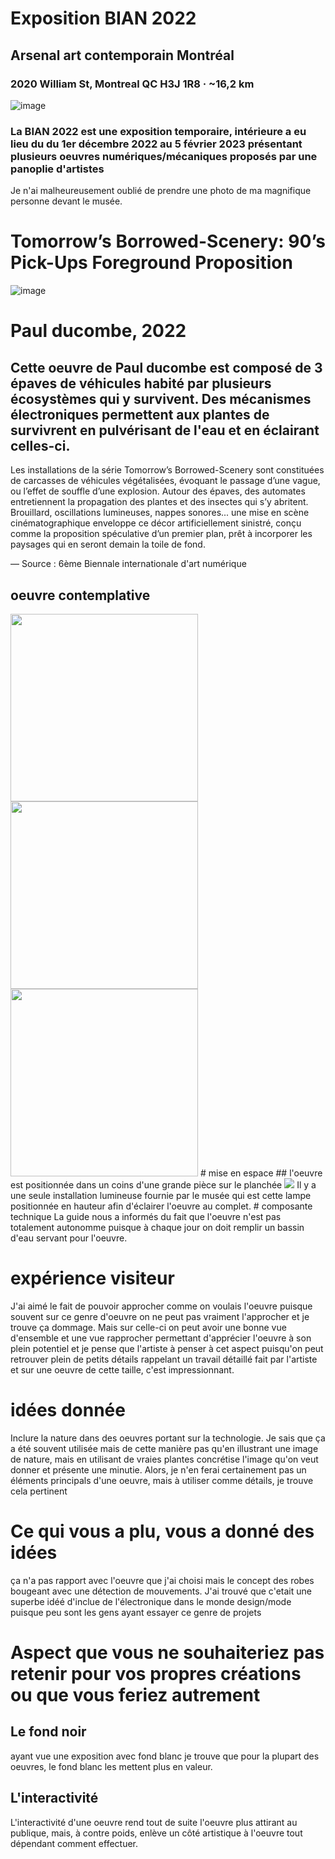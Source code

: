 # Exposition BIAN 2022
## Arsenal art contemporain Montréal
### 2020 William St, Montreal QC H3J 1R8 · ~16,2 km
![image](https://github.com/chevalxdore/H23_V13_inspirations_VINCENT/blob/b10e43e1b55539ea69a359e7cbb3734897ccb1ce/photos/bia.jpg)
### La BIAN 2022 est une exposition temporaire, intérieure a eu lieu du du 1er décembre 2022 au 5 février 2023 présentant plusieurs oeuvres numériques/mécaniques proposés par une panoplie d'artistes 
Je n'ai malheureusement oublié de prendre une photo de ma magnifique personne devant le musée.

# Tomorrow’s Borrowed-Scenery: 90’s Pick-Ups Foreground Proposition


![image](https://github.com/chevalxdore/H23_V13_inspirations_VINCENT/blob/05153b9be3b642f407a1c1d0fbd3b876206736ff/Repository/BIAN/photos/IMG_8044.jpg)
# Paul ducombe, 2022
## Cette oeuvre de Paul ducombe est composé de 3 épaves de véhicules habité par plusieurs écosystèmes qui y survivent. Des mécanismes électroniques permettent aux plantes de survivrent en pulvérisant de l'eau et en éclairant celles-ci.

Les installations de la série Tomorrow’s Borrowed-Scenery sont constituées de carcasses de véhicules végétalisées, évoquant le passage d’une vague, ou l’effet de souffle d’une explosion. Autour des épaves, des automates entretiennent la propagation des plantes et des insectes qui s’y abritent. Brouillard, oscillations lumineuses, nappes sonores... une mise en scène cinématographique enveloppe ce décor artificiellement sinistré, conçu comme la proposition spéculative d’un premier plan, prêt à incorporer les paysages qui en seront demain la toile de fond.

— Source : 6ème Biennale internationale d'art numérique

## oeuvre contemplative
<img src="https://github.com/chevalxdore/H23_V13_inspirations_VINCENT/blob/b10e43e1b55539ea69a359e7cbb3734897ccb1ce/photos/IMG_8053.jpg" width="300">
<img src="https://github.com/chevalxdore/H23_V13_inspirations_VINCENT/blob/b10e43e1b55539ea69a359e7cbb3734897ccb1ce/photos/IMG_8055.jpg" width="300">
<img src="https://github.com/chevalxdore/H23_V13_inspirations_VINCENT/blob/b10e43e1b55539ea69a359e7cbb3734897ccb1ce/photos/IMG_8050.jpg" width="300">
# mise en espace 
## l'oeuvre est positionnée dans un coins d'une grande pièce sur le planchée
<img src="https://github.com/chevalxdore/H23_V13_inspirations_VINCENT/blob/adae83c7125841076293a9e32763e55daa61c9f3/Repository/BIAN/photos/Untitled.pdf">
Il y a une seule installation lumineuse fournie par le musée qui est cette lampe positionnée en hauteur afin d'éclairer l'oeuvre au complet.
# composante technique 
La guide nous a informés du fait que l'oeuvre n'est pas totalement autonomme puisque à chaque jour on doit remplir un bassin d'eau servant pour l'oeuvre. 

# expérience visiteur 

J'ai aimé le fait de pouvoir approcher comme on voulais l'oeuvre puisque souvent sur ce genre d'oeuvre on ne peut pas vraiment l'approcher et je trouve ça dommage. Mais sur celle-ci on peut avoir une bonne vue d'ensemble et une vue rapprocher permettant d'apprécier l'oeuvre à son plein potentiel et je pense que l'artiste à penser à cet aspect puisqu'on peut retrouver plein de petits détails rappelant un travail détaillé fait par l'artiste et sur une oeuvre de cette taille, c'est impressionnant.

# idées donnée 

Inclure la nature dans des oeuvres portant sur la technologie. Je sais que ça a été souvent utilisée mais de cette manière pas qu'en illustrant une image de nature, mais en utilisant de vraies plantes concrétise l'image qu'on veut donner et présente une minutie. Alors, je n'en ferai certainement pas un éléments principals d'une oeuvre, mais à utiliser comme détails, je trouve cela pertinent

#  Ce qui vous a plu, vous a donné des idées

ça n'a pas rapport avec l'oeuvre que j'ai choisi mais le concept des robes bougeant avec une détection de mouvements. J'ai trouvé que c'etait une superbe idéé d'inclue de l'électronique dans le monde design/mode puisque peu sont les gens ayant essayer ce genre de projets

# Aspect que vous ne souhaiteriez pas retenir pour vos propres créations ou que vous feriez autrement

## Le fond noir
ayant vue une exposition avec fond blanc je trouve que pour la plupart des oeuvres, le fond blanc les mettent plus en valeur. 
## L'interactivité
L'interactivité d'une oeuvre rend tout de suite l'oeuvre plus attirant au publique, mais, à contre poids, enlève un côté artistique à l'oeuvre tout dépendant comment effectuer.

